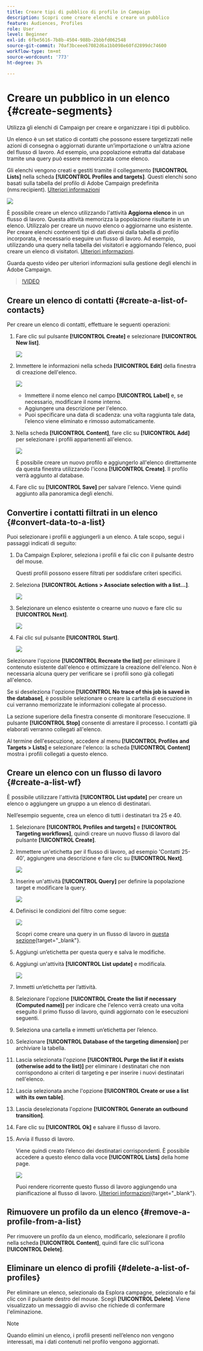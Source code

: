 ```yaml
---
title: Creare tipi di pubblico di profilo in Campaign
description: Scopri come creare elenchi e creare un pubblico
feature: Audiences, Profiles
role: User
level: Beginner
exl-id: 6fbe5616-7b8b-4504-988b-2bbbfd062548
source-git-commit: 70af3bceee67082d6a1bb098e60fd2899dc74600
workflow-type: tm+mt
source-wordcount: '773'
ht-degree: 3%

---
```


# Creare un pubblico in un elenco {#create-segments}

Utilizza gli elenchi di Campaign per creare e organizzare i tipi di pubblico.

Un elenco è un set statico di contatti che possono essere targetizzati nelle azioni di consegna o aggiornati durante un’importazione o un’altra azione del flusso di lavoro. Ad esempio, una popolazione estratta dal database tramite una query può essere memorizzata come elenco.

Gli elenchi vengono creati e gestiti tramite il collegamento **[!UICONTROL Lists]** nella scheda **[!UICONTROL Profiles and targets]**. Questi elenchi sono basati sulla tabella del profilo di Adobe Campaign predefinita (nms:recipient). [Ulteriori informazioni](../dev/datamodel.md#ootb-profiles.md)

![](assets/list-dashboard.png)

È possibile creare un elenco utilizzando l&#39;attività **Aggiorna elenco** in un flusso di lavoro. Questa attività memorizza la popolazione risultante in un elenco. Utilizzalo per creare un nuovo elenco o aggiornarne uno esistente. Per creare elenchi contenenti tipi di dati diversi dalla tabella di profilo incorporata, è necessario eseguire un flusso di lavoro. Ad esempio, utilizzando una query nella tabella dei visitatori e aggiornando l’elenco, puoi creare un elenco di visitatori. [Ulteriori informazioni](#create-a-list-wf).

Guarda questo video per ulteriori informazioni sulla gestione degli elenchi in Adobe Campaign.

>[!VIDEO](https://video.tv.adobe.com/v/334909?quality=12)


## Creare un elenco di contatti {#create-a-list-of-contacts}

Per creare un elenco di contatti, effettuare le seguenti operazioni:

1. Fare clic sul pulsante **[!UICONTROL Create]** e selezionare **[!UICONTROL New list]**.

   ![](assets/new-list.png)

1. Immettere le informazioni nella scheda **[!UICONTROL Edit]** della finestra di creazione dell&#39;elenco.

   ![](assets/list-details.png)

   * Immettere il nome elenco nel campo **[!UICONTROL Label]** e, se necessario, modificare il nome interno.
   * Aggiungere una descrizione per l&#39;elenco.
   * Puoi specificare una data di scadenza: una volta raggiunta tale data, l’elenco viene eliminato e rimosso automaticamente.


1. Nella scheda **[!UICONTROL Content]**, fare clic su **[!UICONTROL Add]** per selezionare i profili appartenenti all&#39;elenco.

   ![](assets/add-profiles-to-a-list.png)

   È possibile creare un nuovo profilo e aggiungerlo all&#39;elenco direttamente da questa finestra utilizzando l&#39;icona **[!UICONTROL Create]**. Il profilo verrà aggiunto al database.

1. Fare clic su **[!UICONTROL Save]** per salvare l&#39;elenco. Viene quindi aggiunto alla panoramica degli elenchi.


## Convertire i contatti filtrati in un elenco {#convert-data-to-a-list}

Puoi selezionare i profili e aggiungerli a un elenco. A tale scopo, segui i passaggi indicati di seguito:

1. Da Campaign Explorer, seleziona i profili e fai clic con il pulsante destro del mouse.

   Questi profili possono essere filtrati per soddisfare criteri specifici.

1. Seleziona **[!UICONTROL Actions > Associate selection with a list...]**.

   ![](assets/add-selection-to-a-list.png)

1. Selezionare un elenco esistente o crearne uno nuovo e fare clic su **[!UICONTROL Next]**.

   ![](assets/select-the-list.png)

1. Fai clic sul pulsante **[!UICONTROL Start]**.

   ![](assets/record-a-list.png)

Selezionare l&#39;opzione **[!UICONTROL Recreate the list]** per eliminare il contenuto esistente dall&#39;elenco e ottimizzare la creazione dell&#39;elenco. Non è necessaria alcuna query per verificare se i profili sono già collegati all&#39;elenco.

Se si deseleziona l&#39;opzione **[!UICONTROL No trace of this job is saved in the database]**, è possibile selezionare o creare la cartella di esecuzione in cui verranno memorizzate le informazioni collegate al processo.

La sezione superiore della finestra consente di monitorare l’esecuzione. Il pulsante **[!UICONTROL Stop]** consente di arrestare il processo. I contatti già elaborati verranno collegati all&#39;elenco.

Al termine dell&#39;esecuzione, accedere al menu **[!UICONTROL Profiles and Targets > Lists]** e selezionare l&#39;elenco: la scheda **[!UICONTROL Content]** mostra i profili collegati a questo elenco.


## Creare un elenco con un flusso di lavoro  {#create-a-list-wf}

È possibile utilizzare l&#39;attività **[!UICONTROL List update]** per creare un elenco o aggiungere un gruppo a un elenco di destinatari.

Nell’esempio seguente, crea un elenco di tutti i destinatari tra 25 e 40.

1. Selezionare **[!UICONTROL Profiles and targets]** e **[!UICONTROL Targeting workflows]**, quindi creare un nuovo flusso di lavoro dal pulsante **[!UICONTROL Create]**.
1. Immettere un&#39;etichetta per il flusso di lavoro, ad esempio &#39;Contatti 25-40&#39;, aggiungere una descrizione e fare clic su **[!UICONTROL Next]**.

   ![](assets/targeting-wf-sample.png)

1. Inserire un&#39;attività **[!UICONTROL Query]** per definire la popolazione target e modificare la query.

   ![](assets/targeting-wf-edit-query.png)

1. Definisci le condizioni del filtro come segue:

   ![](assets/targeting-wf-age-filter.png)

   Scopri come creare una query in un flusso di lavoro in [questa sezione](https://experienceleague.adobe.com/docs/campaign/automation/workflows/wf-activities/targeting-activities/query.html?lang=it){target="_blank"}.

1. Aggiungi un’etichetta per questa query e salva le modifiche.
1. Aggiungi un&#39;attività **[!UICONTROL List update]** e modificala.

   ![](assets/list-update-activity.png)

1. Immetti un’etichetta per l’attività.
1. Selezionare l&#39;opzione **[!UICONTROL Create the list if necessary (Computed name)]** per indicare che l&#39;elenco verrà creato una volta eseguito il primo flusso di lavoro, quindi aggiornato con le esecuzioni seguenti.
1. Seleziona una cartella e immetti un’etichetta per l’elenco.
1. Selezionare **[!UICONTROL Database of the targeting dimension]** per archiviare la tabella.
1. Lascia selezionata l&#39;opzione **[!UICONTROL Purge the list if it exists (otherwise add to the list)]** per eliminare i destinatari che non corrispondono ai criteri di targeting e per inserire i nuovi destinatari nell&#39;elenco.
1. Lascia selezionata anche l&#39;opzione **[!UICONTROL Create or use a list with its own table]**.
1. Lascia deselezionata l&#39;opzione **[!UICONTROL Generate an outbound transition]**.
1. Fare clic su **[!UICONTROL Ok]** e salvare il flusso di lavoro.
1. Avvia il flusso di lavoro.

   Viene quindi creato l’elenco dei destinatari corrispondenti. È possibile accedere a questo elenco dalla voce **[!UICONTROL Lists]** della home page.

   ![](assets/access-new-list.png)

   Puoi rendere ricorrente questo flusso di lavoro aggiungendo una pianificazione al flusso di lavoro. [Ulteriori informazioni](https://experienceleague.adobe.com/docs/campaign/automation/workflows/wf-activities/flow-control-activities/scheduler.html?lang=it){target="_blank"}.

## Rimuovere un profilo da un elenco {#remove-a-profile-from-a-list}

Per rimuovere un profilo da un elenco, modificarlo, selezionare il profilo nella scheda **[!UICONTROL Content]**, quindi fare clic sull&#39;icona **[!UICONTROL Delete]**.

## Eliminare un elenco di profili {#delete-a-list-of-profiles}

Per eliminare un elenco, selezionalo da Esplora campagne, selezionalo e fai clic con il pulsante destro del mouse. Scegli **[!UICONTROL Delete]**. Viene visualizzato un messaggio di avviso che richiede di confermare l&#39;eliminazione.

>[!NOTE]
>
>Quando elimini un elenco, i profili presenti nell’elenco non vengono interessati, ma i dati contenuti nel profilo vengono aggiornati.
